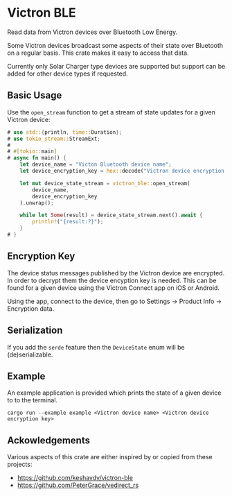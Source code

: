 # Victron BLE

Read data from Victron devices over Bluetooth Low Energy.

Some Victron devices broadcast some aspects of their state over Bluetooth on a regular basis. This crate makes it easy to access that data.

Currently only Solar Charger type devices are supported but support can be added for other device types if requested.

## Basic Usage

Use the `open_stream` function to get a stream of state updates for a given
Victron device:

```rust
# use std::{println, time::Duration};
# use tokio_stream::StreamExt;
#
# #[tokio::main]
# async fn main() {
    let device_name = "Victon Bluetooth device name";
    let device_encryption_key = hex::decode("Victron device encryption key").unwrap();

    let mut device_state_stream = victron_ble::open_stream(
        device_name, 
        device_encryption_key
    ).unwrap();

    while let Some(result) = device_state_stream.next().await {
        println!("{result:?}");
    }
# }
```

## Encryption Key

The device status messages published by the Victron device are encrypted. In order
to decrypt them the device encyption key is needed. This can be found for a given
device using the Victron Connect app on iOS or Android.

Using the app, connect to the device, then go to Settings -> Product Info -> Encryption data.

## Serialization

If you add the `serde` feature then the `DeviceState` enum will be (de)serializable.

## Example

An example application is provided which prints the state of a given device to to the terminal.

```
cargo run --example example <Victron device name> <Victron device encryption key>
```

## Ackowledgements

Various aspects of this crate are either inspired by or copied from these
projects:

- <https://github.com/keshavdv/victron-ble>
- <https://github.com/PeterGrace/vedirect_rs>



